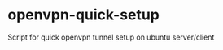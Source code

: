 openvpn-quick-setup
===================

Script for quick openvpn tunnel setup on ubuntu server/client
